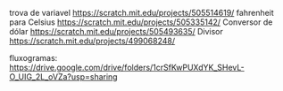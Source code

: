  trova de variavel https://scratch.mit.edu/projects/505514619/
 fahrenheit para Celsius https://scratch.mit.edu/projects/505335142/
 Conversor de dólar https://scratch.mit.edu/projects/505493635/
 Divisor https://scratch.mit.edu/projects/499068248/

fluxogramas: https://drive.google.com/drive/folders/1crSfKwPUXdYK_SHevL-O_UIG_2L_oVZa?usp=sharing

